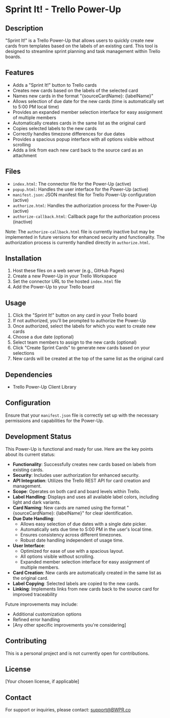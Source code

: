 # Sprint It! - Trello Power-Up

## Description
"Sprint It!" is a Trello Power-Up that allows users to quickly create new cards from templates based on the labels of an existing card. This tool is designed to streamline sprint planning and task management within Trello boards.

## Features
- Adds a "Sprint It!" button to Trello cards
- Creates new cards based on the labels of the selected card
- Names new cards in the format "{sourceCardName}: {labelName}"
- Allows selection of due date for the new cards (time is automatically set to 5:00 PM local time)
- Provides an expanded member selection interface for easy assignment of multiple members
- Automatically creates cards in the same list as the original card
- Copies selected labels to the new cards
- Correctly handles timezone differences for due dates
- Provides a spacious popup interface with all options visible without scrolling
- Adds a link from each new card back to the source card as an attachment

## Files
- `index.html`: The connector file for the Power-Up (active)
- `popup.html`: Handles the user interface for the Power-Up (active)
- `manifest.json`: JSON manifest file for Trello Power-Up configuration (active)
- `authorize.html`: Handles the authorization process for the Power-Up (active)
- `authorize-callback.html`: Callback page for the authorization process (inactive)

Note: The `authorize-callback.html` file is currently inactive but may be implemented in future versions for enhanced security and functionality. The authorization process is currently handled directly in `authorize.html`.

## Installation
1. Host these files on a web server (e.g., GitHub Pages)
2. Create a new Power-Up in your Trello Workspace
3. Set the connector URL to the hosted `index.html` file
4. Add the Power-Up to your Trello board

## Usage
1. Click the "Sprint It!" button on any card in your Trello board
2. If not authorized, you'll be prompted to authorize the Power-Up
3. Once authorized, select the labels for which you want to create new cards
4. Choose a due date (optional)
5. Select team members to assign to the new cards (optional)
6. Click "Create Sprint Cards" to generate new cards based on your selections
7. New cards will be created at the top of the same list as the original card

## Dependencies
- Trello Power-Up Client Library

## Configuration
Ensure that your `manifest.json` file is correctly set up with the necessary permissions and capabilities for the Power-Up.

## Development Status

This Power-Up is functional and ready for use. Here are the key points about its current status:

- **Functionality**: Successfully creates new cards based on labels from existing cards.
- **Security**: Includes user authorization for enhanced security.
- **API Integration**: Utilizes the Trello REST API for card creation and management.
- **Scope**: Operates on both card and board levels within Trello.
- **Label Handling**: Displays and uses all available label colors, including light and dark variants.
- **Card Naming**: New cards are named using the format "{sourceCardName}: {labelName}" for clear identification.
- **Due Date Handling**: 
  - Allows easy selection of due dates with a single date picker.
  - Automatically sets due time to 5:00 PM in the user's local time.
  - Ensures consistency across different timezones.
  - Robust date handling independent of usage time.
- **User Interface**:
  - Optimized for ease of use with a spacious layout.
  - All options visible without scrolling.
  - Expanded member selection interface for easy assignment of multiple members.
- **Card Creation**: New cards are automatically created in the same list as the original card.
- **Label Copying**: Selected labels are copied to the new cards.
- **Linking**: Implements links from new cards back to the source card for improved traceability

Future improvements may include:
- Additional customization options
- Refined error handling
- [Any other specific improvements you're considering]

## Contributing
This is a personal project and is not currently open for contributions.

## License
[Your chosen license, if applicable]

## Contact
For support or inquiries, please contact: support@BWPR.co
